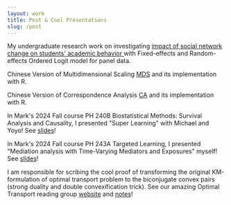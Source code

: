 ```yaml
---
layout: work
title: Post & Cool Presentations
slug: /post
---
```


My undergraduate research work on investigating  <a href="https://drive.google.com/file/d/1g2LcU73fG4_i-zXrMPcKd1nUUTKHjs3l/view?usp=sharing">  impact of social network change on students' academic behavior </a> with Fixed-effects and Random-effects Ordered Logit model for panel data.

Chinese Version of Multidimensional Scaling <a href="https://www.jianshu.com/p/39332c72828e">MDS</a> and its implementation with R.

Chinese Version of Correspondence Analysis <a href="https://www.jianshu.com/p/8f1aa3770c61"> CA</a> and its implementation with R.

In Mark's 2024 Fall course PH 240B Biostatistical Methods: Survival Analysis and Causality, I presented "Super Learning" with Michael and Yoyo! See <a href="https://drive.google.com/file/d/1RnQS5Dwp-a01JvFzR9a2cRy_-uTySo1I/view?usp=share_link">slides</a>!

In Mark's 2024 Fall course PH 243A Targeted Learning, I presented "Mediation analysis with Time-Varying Mediators and Exposures" myself! See 
<a href="https://drive.google.com/file/d/1g_grPHUDciLUHKUAfZjZDVKZI55-x5rm/view?usp=sharing">slides</a>!

I am responsible for scribing the cool proof of transforming the original KM-formulation of optimal transport problem to the biconjugate convex pairs (strong duality and double convexification trick). See our amazing Optimal Transport reading group <a href="https://kaiwen-hou-khou.github.io/OTMLE/">website</a> and <a href="https://kaiwen-hou-khou.github.io/OTMLE/notes/double_convexification.pdf">notes</a>!
